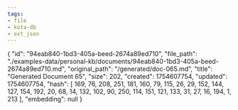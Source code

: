 ```yaml
---
tags:
- file
- kota-db
- ext_json
---
```

{
  "id": "94eab840-1bd3-405a-beed-2674a89ed710",
  "file_path": "./examples-data/personal-kb/documents/94eab840-1bd3-405a-beed-2674a89ed710.md",
  "original_path": "/generated/doc-065.md",
  "title": "Generated Document 65",
  "size": 202,
  "created": 1754607754,
  "updated": 1754607754,
  "hash": [
    169,
    76,
    208,
    251,
    181,
    160,
    79,
    115,
    26,
    29,
    152,
    144,
    127,
    154,
    192,
    20,
    68,
    14,
    132,
    102,
    90,
    250,
    114,
    151,
    121,
    133,
    31,
    27,
    16,
    194,
    1,
    213
  ],
  "embedding": null
}